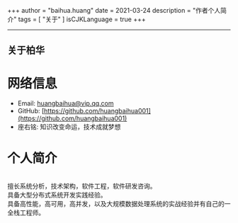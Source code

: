 +++
author = "baihua.huang"
date = 2021-03-24
description = "作者个人简介"
tags = [
"关于"
]
isCJKLanguage = true
+++

---
关于柏华
---

# 网络信息

- Email: huangbaihua@vip.qq.com
- GitHub: [https://github.com/huangbaihua001](https://github.com/huangbaihua001)
- 座右铭:  知识改变命运，技术成就梦想




# 个人简介

<pre>

擅长系统分析，技术架构，软件工程，软件研发咨询。
具备大型分布式系统开发实践经验。
具备高性能，高可用，高并发，以及大规模数据处理系统的实战经验并有自己的一些经验和心得。
全栈工程师。

</pre>